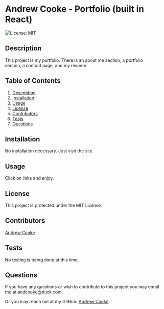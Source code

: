 # Andrew Cooke - Portfolio (built in React)

  ![License: MIT](https://img.shields.io/badge/License-MIT-yellow.svg)
  
  ## Description
  
  This project is my portfolio. There is an about me section, a portfolio section, a contact page, and my resume.
  
  ## Table of Contents
  
  1. [Description](#description)
  2. [Installation](#installation)
  3. [Usage](#usage)
  4. [License](#license)
  5. [Contributors](#contributors)
  6. [Tests](#tests)
  7. [Questions](#questions)
  
  
  ## Installation
  
  No installation necessary. Just visit the site.
  
  ## Usage
  
  Click on links and enjoy.
  
  ## License

  This project is protected under the MIT License.
  
  ## Contributors
  
  [Andrew Cooke](https://github.com/andcooke)
  
  ## Tests
  
  No testing is being done at this time.
  
  ## Questions
  
  If you have any questions or wish to contribute to this project you may email me at andcooke@duck.com.

  Or you may reach out at my GitHub: [Andrew Cooke](https://github.com/andcooke).
  